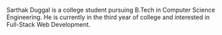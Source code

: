 Sarthak Duggal is a college student pursuing B.Tech in Computer Science Engineering. He is currently in the third year of college and interested in Full-Stack Web Development.
